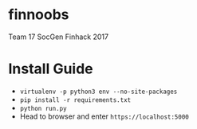 # finnoobs
Team 17 SocGen Finhack 2017

# Install Guide
- `virtualenv -p python3 env --no-site-packages`
- `pip install -r requirements.txt`
- `python run.py`
- Head to browser and enter `https://localhost:5000`
